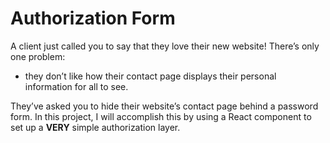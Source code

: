 # Authorization Form

A client just called you to say that they love their new website! There’s only one problem: 
- they don’t like how their contact page displays their personal information for all to see.

They’ve asked you to hide their website’s contact page behind a password form. In this project, I will accomplish this by using a React component to set up a **VERY** simple authorization layer.

